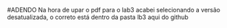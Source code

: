 #ADENDO
Na hora de upar o pdf para o lab3 acabei selecionando a versão desatualizada, o correto está dentro da pasta lb3 aqui do github
